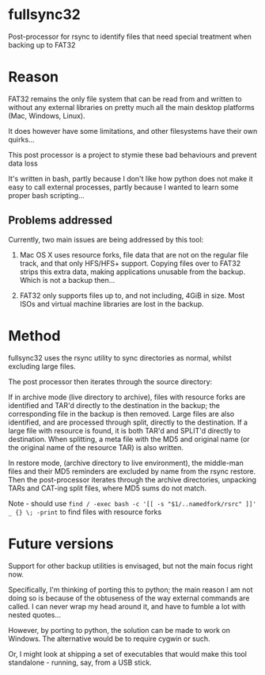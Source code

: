 fullsync32
==========

Post-processor for rsync to identify files that need special treatment when backing up to FAT32

Reason
======

FAT32 remains the only file system that can be read from and written to without any external libraries on pretty much all the main desktop platforms (Mac, Windows, Linux).

It does however have some limitations, and other filesystems have their own quirks...

This post processor is a project to stymie these bad behaviours and prevent data loss

It's written in bash, partly because I don't like how python does not make it easy to call external processes, partly because I wanted to learn some proper bash scripting...

Problems addressed
------------------

Currently, two main issues are being addressed by this tool:

1. Mac OS X uses resource forks, file data that are not on the regular file track, and that only HFS/HFS+ support. Copying files over to FAT32 strips this extra data, making applications unusable from the backup. Which is not a backup then...

2. FAT32 only supports files up to, and not including, 4GiB in size. Most ISOs and virtual machine libraries are lost in the backup.

Method
======

fullsync32 uses the rsync utility to sync directories as normal, whilst excluding large files.

The post processor then iterates through the source directory:

If in archive mode (live directory to archive), files with resource forks are identified and TAR'd directly to the destination in the backup; the corresponding file in the backup is then removed. Large files are also identified, and are processed through split, directly to the destination. If a large file with resource is found, it is both TAR'd and SPLIT'd directly to destination. When splitting, a meta file with the MD5 and original name (or the original name of the resource TAR) is also written.

In restore mode, (archive directory to live environment), the middle-man files and their MD5 reminders are excluded by name from the rsync restore. Then the post-processor iterates through the archive directories, unpacking TARs and CAT-ing split files, where MD5 sums do not match.

Note - should use `find / -exec bash -c '[[ -s "$1/..namedfork/rsrc" ]]' _ {} \; -print` to find files with resource forks

Future versions
===============

Support for other backup utilities is envisaged, but not the main focus right now.

Specifically, I'm thinking of porting this to python; the main reason I am not doing so is because of the obtuseness of the way external commands are called. I can never wrap my head around it, and have to fumble a lot with nested quotes...

However, by porting to python, the solution can be made to work on Windows. The alternative would be to require cygwin or such.

Or, I might look at shipping a set of executables that would make this tool standalone - running, say, from a USB stick.
